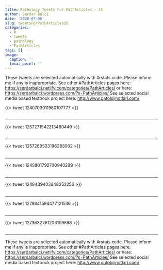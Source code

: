 ```yaml
---
title: Pathology Tweets For PathArticles - 35
author: Serdar Balci
date: '2020-07-06'
slug: tweetsForPathArticles35
categories:
  - R
  - tweets
  - pathology
  - PathArticles
tags: []
image:
  caption: ''
  focal_point: ''
---
```



These tweets are selected automatically with #rstats code. Please inform me if any is inappropriate.
See other #PathArticles pages here: https://serdarbalci.netlify.com/categories/PathArticles/  or here: https://serdarbalci.wordpress.com/?s=PathArticles/ 
See selected social media based textbook project here: http://www.patolojinotlari.com/

{{< tweet 1240703011980107777 >}}
<br>
<br>
<hr>
{{< tweet 1257271542213480449 >}}
<br>
<br>
<hr>
{{< tweet 1257269533196288002 >}}
<br>
<br>
<hr>
{{< tweet 1249801792700940289 >}}
<br>
<br>
<hr>
{{< tweet 1249439403648352256 >}}
<br>
<br>
<hr>
{{< tweet 1279841594477121536 >}}
<br>
<br>
<hr>
{{< tweet 1273632281203109888 >}}
<br>
<br>
<hr>


These tweets are selected automatically with #rstats code. Please inform me if any is inappropriate.
See other #PathArticles pages here: https://serdarbalci.netlify.com/categories/PathArticles/  or here: https://serdarbalci.wordpress.com/?s=PathArticles/ 
See selected social media based textbook project here: http://www.patolojinotlari.com/
